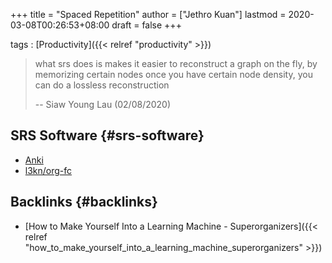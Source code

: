 +++
title = "Spaced Repetition"
author = ["Jethro Kuan"]
lastmod = 2020-03-08T00:26:53+08:00
draft = false
+++

tags
: [Productivity]({{< relref "productivity" >}})

> what srs does is makes it easier to reconstruct a graph on the fly, by
> memorizing certain nodes once you have certain node density, you can
> do a lossless reconstruction
>
> -- Siaw Young Lau (02/08/2020)


## SRS Software {#srs-software}

-   [Anki](https://apps.ankiweb.net/)
-   [l3kn/org-fc](https://github.com/l3kn/org-fc/)


## Backlinks {#backlinks}

-   [How to Make Yourself Into a Learning Machine - Superorganizers]({{< relref "how_to_make_yourself_into_a_learning_machine_superorganizers" >}})
